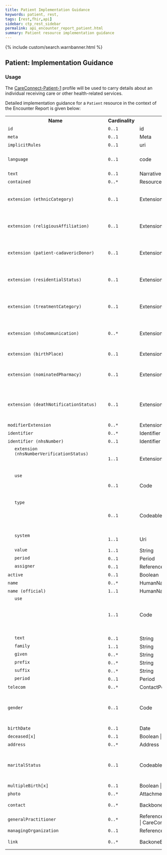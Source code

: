 ```yaml
---
title: Patient Implementation Guidance
keywords: patient, rest,
tags: [rest,fhir,api]
sidebar: ctp_rest_sidebar
permalink: api_encounter_report_patient.html
summary: Patient resource implementation guidance
---
```


{% include custom/search.warnbanner.html %}

<!--
{% include custom/fhir.referencemin.html resource="" userlink="" page="" fhirname="Patient" fhirlink="[Patient](http://hl7.org/fhir/stu3/patient.html)" content="User Stories" userlink="" %}
-->

<style>
td.sub{
content: '';
display: block;
width: 285px;
background-image: url(images/tbl_vjoin_end.png);
background-repeat: no-repeat;
background-position: 10px  10px;
padding-left: 30px;
}

td.sub-sub{
content: '';
display: block;
width: 285px;
background-image: url(images/tbl_vjoin_end.png);
background-repeat: no-repeat;
background-position: 30px  10px;
padding-left: 50px;
}

td.sub-sub-sub{
content: '';
display: block;
width: 285px;
background-image: url(images/tbl_vjoin_end.png);
background-repeat: no-repeat;
background-position: 50px  10px;
padding-left: 70px;
}
</style>

  

## Patient: Implementation Guidance ##

  

### Usage ###

The [CareConnect-Patient-1](https://fhir.hl7.org.uk/STU3/StructureDefinition/CareConnect-Patient-1) profile will be used to carry details about an individual receiving care or other health-related services.

Detailed implementation guidance for a `Patient` resource in the context of the Encounter Report is given below:
  
<table  style="min-width:100%;width:100%">
<tr>
<th  style="width:10%;">Name</th>
<th  style="width:5%;">Cardinality</th>
<th  style="width:10%;">Type</th>
<th  style="width:38%;">CareConnect Documentation</th>
</tr>
<tr>
<td><code  class="highlighter-rouge">id</code></td>
<td><code  class="highlighter-rouge">0..1</code></td>
<td>id</td>
<td>Logical id of this artifact</td>
</tr>
<tr>
<td><code  class="highlighter-rouge">meta</code></td>
<td><code  class="highlighter-rouge">0..1</code></td>
<td>Meta</td>
<td>Metadata about the resource</td>
</tr>
<tr>
<td><code  class="highlighter-rouge">implicitRules</code></td>
<td><code  class="highlighter-rouge">0..1</code></td>
<td>uri</td>
<td>A set of rules under which this content was created</td>
</tr>
<tr>
<td><code  class="highlighter-rouge">language</code></td>
<td><code  class="highlighter-rouge">0..1</code></td>
<td>code</td>
<td>Language of the resource content. <br/> <a  href="http://hl7.org/fhir/stu3/valueset-languages.html">Common Languages [Extensible but limited to All Languages]</a></td>
</tr>
<tr>
<td><code  class="highlighter-rouge">text</code></td>
<td><code  class="highlighter-rouge">0..1</code></td>
<td>Narrative</td>
<td>Text summary of the resource, for human interpretation</td>
</tr>
<tr>
<td><code  class="highlighter-rouge">contained</code></td>
<td><code  class="highlighter-rouge">0..*</code></td>
<td>Resource</td>
<td>Contained, inline Resources</td>
</tr>
<tr>
<td><code  class="highlighter-rouge">extension (ethnicCategory)</code></td>
<td><code  class="highlighter-rouge">0..1</code></td>
<td>Extension</td>
<td>Ethnic Category<br/>URL: <a  href="https://fhir.hl7.org.uk/STU3/StructureDefinition/Extension-CareConnect-EthnicCategory-1">https://fhir.hl7.org.uk/STU3/StructureDefinition/Extension-CareConnect-EthnicCategory-1</a></td>
</tr>
<tr>
<td><code  class="highlighter-rouge">extension (religiousAffiliation)</code></td>
<td><code  class="highlighter-rouge">0..1</code></td>
<td>Extension</td>
<td>Religious affiliation<br/>URL: <a  href="https://fhir.hl7.org.uk/STU3/StructureDefinition/Extension-CareConnect-ReligiousAffiliation-1">https://fhir.hl7.org.uk/STU3/StructureDefinition/Extension-CareConnect-ReligiousAffiliation-1</a></td>
</tr>
<tr>
<td><code  class="highlighter-rouge">extension (patient-cadavericDonor)</code></td>
<td><code  class="highlighter-rouge">0..1</code></td>
<td>Extension</td>
<td>Flag indicating whether the patient authorized the donation of body parts after death<br/>URL: <a  href="http://hl7.org/fhir/stu3/StructureDefinition/patient-cadavericDonor">http://hl7.org/fhir/stu3/StructureDefinition/patient-cadavericDonor</a></td>
</tr>
<tr>
<td><code  class="highlighter-rouge">extension (residentialStatus)</code></td>
<td><code  class="highlighter-rouge">0..1</code></td>
<td>Extension</td>
<td>The residential status of the patient<br/>URL: <a  href="https://fhir.hl7.org.uk/STU3/StructureDefinition/Extension-CareConnect-ResidentialStatus-1">https://fhir.hl7.org.uk/STU3/StructureDefinition/Extension-CareConnect-ResidentialStatus-1</a></td>
</tr>
<tr>
<td><code  class="highlighter-rouge">extension (treatmentCategory)</code></td>
<td><code  class="highlighter-rouge">0..1</code></td>
<td>Extension</td>
<td>The treatment category for this patient<br/>URL: <a  href="https://fhir.hl7.org.uk/STU3/StructureDefinition/Extension-CareConnect-TreatmentCategory-1">https://fhir.hl7.org.uk/STU3/StructureDefinition/Extension-CareConnect-TreatmentCategory-1</a></td>
</tr>
<tr>
<td><code  class="highlighter-rouge">extension (nhsCommunication)</code></td>
<td><code  class="highlighter-rouge">0..*</code></td>
<td>Extension</td>
<td>NHS communication preferences for a resource<br/>URL: <a  href="https://fhir.hl7.org.uk/STU3/StructureDefinition/Extension-CareConnect-NHSCommunication-1">https://fhir.hl7.org.uk/STU3/StructureDefinition/Extension-CareConnect-NHSCommunication-1</a></td>
</tr>
<tr>
<td><code  class="highlighter-rouge">extension (birthPlace)</code></td>
<td><code  class="highlighter-rouge">0..1</code></td>
<td>Extension</td>
<td>Birth Place: The registered place of birth of the patient.<br/>URL: <a  href="http://hl7.org/fhir/stu3/StructureDefinition/birthPlace">http://hl7.org/fhir/stu3/StructureDefinition/birthPlace</a></td>
</tr>
<tr>
<td><code  class="highlighter-rouge">extension (nominatedPharmacy)</code></td>
<td><code  class="highlighter-rouge">0..1</code></td>
<td>Extension</td>
<td>A patient's nominated pharmacy<br/>URL: <a  href="https://fhir.hl7.org.uk/STU3/StructureDefinition/Extension-CareConnect-NominatedPharmacy-1">https://fhir.hl7.org.uk/STU3/StructureDefinition/Extension-CareConnect-NominatedPharmacy-1</a></td>
</tr>
<tr>
<td><code  class="highlighter-rouge">extension (deathNotificationStatus)</code></td>
<td><code  class="highlighter-rouge">0..1</code></td>
<td>Extension</td>
<td>Representation of a patient’s death notification status (as held on Personal Demographics Service (PDS))<br/>URL: <a  href="https://fhir.hl7.org.uk/STU3/StructureDefinition/Extension-CareConnect-DeathNotificationStatus-1">https://fhir.hl7.org.uk/STU3/StructureDefinition/Extension-CareConnect-DeathNotificationStatus-1</a>
</tr>
<tr>
<td><code  class="highlighter-rouge">modifierExtension</code></td>
<td><code  class="highlighter-rouge">0..*</code></td>
<td>Extension</td>
<td>Extensions that cannot be ignored</td>
</tr>
<tr>
<td><code  class="highlighter-rouge">identifier</code></td>
<td><code  class="highlighter-rouge">0..*</code></td>
<td>Identifier</td>
<td>An identifier for this patient</td>
</tr>
<tr>
<td><code  class="highlighter-rouge">identifier (nhsNumber)</code></td>
<td><code  class="highlighter-rouge">0..1</code></td>
<td>Identifier</td>
<td>The patient's NHS number</td>
</tr>
<tr>
<td  class="sub"><code  class="highlighter-rouge">extension (nhsNumberVerificationStatus)</code></td>
<td><code  class="highlighter-rouge">1..1</code></td>
<td>Extension</td>
<td>NHS number verification status<br />URL: <a  href="https://fhir.hl7.org.uk/STU3/StructureDefinition/Extension-CareConnect-NHSNumberVerificationStatus-1">https://fhir.hl7.org.uk/STU3/StructureDefinition/Extension-CareConnect-NHSNumberVerificationStatus-1</a></td>
</tr>
<tr>
<td  class="sub"><code  class="highlighter-rouge">use</code></td>
<td><code  class="highlighter-rouge">0..1</code></td>
<td>Code</td>
<td>usual | official | temp | secondary (If known)<br />Binding (required): Identifies the purpose for this identifier, if known. (<a  href="http://hl7.org/fhir/stu3/valueset-identifier-use.html">http://hl7.org/fhir/stu3/valueset-identifier-use.html</a>)</td>
</tr>
<tr>
<td  class="sub"><code  class="highlighter-rouge">type</code></td>
<td><code  class="highlighter-rouge">0..1</code></td>
<td>CodeableConcept</td>
<td>Description of identifier<br/>Binding (extensible): A coded type for an identifier that can be used to determine which identifier to use for a specific purpose. (<a  href="http://hl7.org/fhir/stu3/valueset-identifier-type.html">http://hl7.org/fhir/stu3/valueset-identifier-type.html</a>)</td>
</tr>
<tr>
<td  class="sub"><code  class="highlighter-rouge">system</code></td>
<td><code  class="highlighter-rouge">1..1</code></td>
<td>Uri</td>
<td>The namespace for the identifier value<br/>Fixed Value: https://fhir.nhs.uk/Id/nhs-number</td>
</tr>
<tr>
<td  class="sub"><code  class="highlighter-rouge">value</code></td>
<td><code  class="highlighter-rouge">1..1</code></td>
<td>String</td>
<td>The value that is unique</td>
</tr>
<tr>
<td  class="sub"><code  class="highlighter-rouge">period</code></td>
<td><code  class="highlighter-rouge">0..1</code></td>
<td>Period</td>
<td>Time period when id is/was valid for use</td>
</tr>
<tr>
<td  class="sub"><code  class="highlighter-rouge">assigner</code></td>
<td><code  class="highlighter-rouge">0..1</code></td>
<td>Reference(CareConnectOrganization)</td>
<td>Organization that issued id (may be just text)</td>
</tr>
<tr>
<td><code  class="highlighter-rouge">active</code></td>
<td><code  class="highlighter-rouge">0..1</code></td>
<td>Boolean</td>
<td>Whether this patient's record is in active use</td>
</tr>
<tr>
<td><code  class="highlighter-rouge">name</code></td>
<td><code  class="highlighter-rouge">0..*</code></td>
<td>HumanName</td>
<td>A name associated with the patient</td>
</tr>
<tr>
<td><code  class="highlighter-rouge">name (official)</code></td>
<td><code  class="highlighter-rouge">1..1</code></td>
<td>HumanName</td>
<td>A name associated with the patient</td>
</tr>
<tr>
<td  class="sub"><code  class="highlighter-rouge">use</code></td>
<td><code  class="highlighter-rouge">1..1</code></td>
<td>Code</td>
<td>usual | official | temp | nickname | anonymous | old | maiden<br/>Fixed Value: official<br/>The use of a human name (<a  href="https://fhir.hl7.org.uk/STU3/ValueSet/CareConnect-NameUse-1">https://fhir.hl7.org.uk/STU3/ValueSet/CareConnect-NameUse-1</a>)</td>
</tr>
<tr>
<td  class="sub"><code  class="highlighter-rouge">text</code></td>
<td><code  class="highlighter-rouge">0..1</code></td>
<td>String</td>
<td>Text representation of the full name</td>
</tr>
<tr>
<td  class="sub"><code  class="highlighter-rouge">family</code></td>
<td><code  class="highlighter-rouge">1..1</code></td>
<td>String</td>
<td>TFamily name (often called 'Surname')</td>
</tr>
<tr>
<td  class="sub"><code  class="highlighter-rouge">given</code></td>
<td><code  class="highlighter-rouge">0..*</code></td>
<td>String</td>
<td>Given names (not always 'first'). Includes middle names</td>
</tr>
<tr>
<td  class="sub"><code  class="highlighter-rouge">prefix</code></td>
<td><code  class="highlighter-rouge">0..*</code></td>
<td>String</td>
<td>Parts that come before the name</td>
</tr>
<tr>
<td  class="sub"><code  class="highlighter-rouge">suffix</code></td>
<td><code  class="highlighter-rouge">0..*</code></td>
<td>String</td>
<td>Parts that come after the name</td>
</tr>
<tr>
<td  class="sub"><code  class="highlighter-rouge">period</code></td>
<td><code  class="highlighter-rouge">0..1</code></td>
<td>Period</td>
<td>Time period when name was/is in use</td>
</tr>
<tr>
<td><code  class="highlighter-rouge">telecom</code></td>
<td><code  class="highlighter-rouge">0..*</code></td>
<td>ContactPoint</td>
<td>A contact detail for the individual</td>
</tr>
<tr>
<td><code  class="highlighter-rouge">gender</code></td>
<td><code  class="highlighter-rouge">0..1</code></td>
<td>Code</td>
<td>male | female | other | unknown<br/>Binding (required): The gender of a person used for administrative purposes. (<a  href="https://fhir.hl7.org.uk/STU3/ValueSet/CareConnect-AdministrativeGender-1">https://fhir.hl7.org.uk/STU3/ValueSet/CareConnect-AdministrativeGender-1</a>)</td>
</tr>
<tr>
<td><code  class="highlighter-rouge">birthDate</code></td>
<td><code  class="highlighter-rouge">0..1</code></td>
<td>Date</td>
<td>The date of birth for the individual</td>
</tr>
<tr>
<td><code  class="highlighter-rouge">deceased[x]</code></td>
<td><code  class="highlighter-rouge">0..1</code></td>
<td>Boolean | dateTime</td>
<td>Indicates if the individual is deceased or not</td>
</tr>
<tr>
<td><code  class="highlighter-rouge">address</code></td>
<td><code  class="highlighter-rouge">0..*</code></td>
<td>Address</td>
<td>Addresses for the individual</td>
</tr>
<tr>
<td><code  class="highlighter-rouge">maritalStatus</code></td>
<td><code  class="highlighter-rouge">0..1</code></td>
<td>CodeableConcept</td>
<td>Marital (civil) status of a patient<br/>Binding (required): The domestic partnership status of a person. (<a  href="https://fhir.hl7.org.uk/STU3/ValueSet/CareConnect-MaritalStatus-1">https://fhir.hl7.org.uk/STU3/ValueSet/CareConnect-MaritalStatus-1</a>)</td>
</tr>
<tr>
<td><code  class="highlighter-rouge">multipleBirth[x]</code></td>
<td><code  class="highlighter-rouge">0..1</code></td>
<td>Boolean | Integer</td>
<td>Whether patient is part of a multiple birth</td>
</tr>
<tr>
<td><code  class="highlighter-rouge">photo</code></td>
<td><code  class="highlighter-rouge">0..*</code></td>
<td>Attachment</td>
<td>Image of the patient</td>
</tr>
<tr>
<td><code  class="highlighter-rouge">contact</code></td>
<td><code  class="highlighter-rouge">0..*</code></td>
<td>BackboneElement</td>
<td>A contact party (e.g. guardian, partner, friend) for the patient</td>
</tr>
<tr>
<td><code  class="highlighter-rouge">generalPractitioner</code></td>
<td><code  class="highlighter-rouge">0..*</code></td>
<td>Reference(CareConnectOrganization | CareConnectPractitioner)</td>
<td>Patient's nominated primary care provider</td>
</tr>
<tr>
<td><code  class="highlighter-rouge">managingOrganization</code></td>
<td><code  class="highlighter-rouge">0..1</code></td>
<td>Reference(CareConnectOrganization)</td>
<td>Organization that is the custodian of the patient record</td>
</tr>
<tr>
<td><code  class="highlighter-rouge">link</code></td>
<td><code  class="highlighter-rouge">0..*</code></td>
<td>BackoneElement</td>
<td>Link to another patient resource that concerns the same actual person</td>
</tr>
</table>

  
  
  
  
  

<!-- ## Example Scenario ##

Placeholder -->

  
  
  
  
  
  

<!--stackedit_data:

eyJoaXN0b3J5IjpbOTE3NDU4OTU3XX0=

-->
<!--stackedit_data:
eyJoaXN0b3J5IjpbLTIwMzIyNzkwOV19
-->